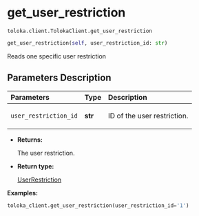 # get_user_restriction
`toloka.client.TolokaClient.get_user_restriction`

```python
get_user_restriction(self, user_restriction_id: str)
```

Reads one specific user restriction

## Parameters Description

| Parameters | Type | Description |
| :----------| :----| :-----------|
`user_restriction_id`|**str**|<p>ID of the user restriction.</p>

* **Returns:**

  The user restriction.

* **Return type:**

  [UserRestriction](toloka.client.user_restriction.UserRestriction.md)

**Examples:**

```python
toloka_client.get_user_restriction(user_restriction_id='1')
```
